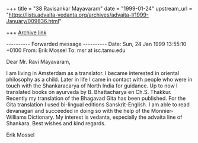 +++
title = "38 Ravisankar Mayavaram"
date = "1999-01-24"
upstream_url = "https://lists.advaita-vedanta.org/archives/advaita-l/1999-January/009836.html"

+++
[Archive link](https://lists.advaita-vedanta.org/archives/advaita-l/1999-January/009836.html)



---------- Forwarded message ----------
Date: Sun, 24 Jan 1999 13:55:10 +0100
From: Erik Mossel <signum at knoware.nl>
To: msr at isc.tamu.edu

Dear Mr. Ravi Mayavaram,

I am living in Amsterdam as a translator. I became interested in oriental
philosophy as a child. Later in life I came in contact with people who were
in touch with the Shankaracarya of North India for guidance. Up to now I
translated books on ayurveda by B. Bhattacharya en Ch.S. Thakkur. Recently
my translation of the Bhagavad Gita has been published. For the Gita
translation I used bi-lingual editions Sanskrit-English. I am able to read
devanagari and succeeded in doing so with the help of the Monnier-Williams
Dictionary. My interest is vedanta, especially the  advaita line of
Shankara.
Best wishes and kind regards.

Erik Mossel
